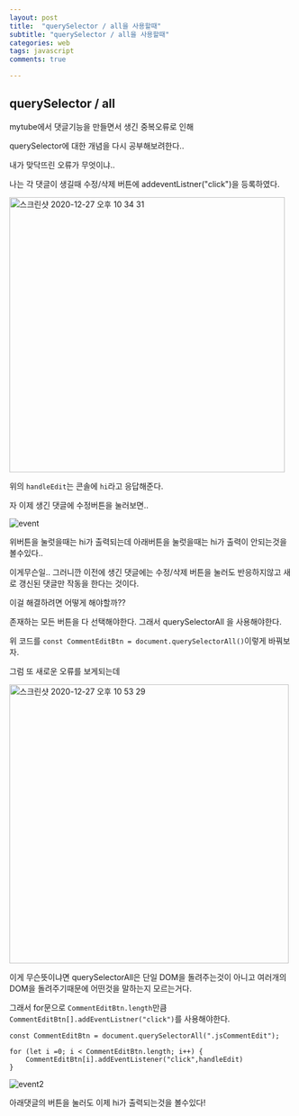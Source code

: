 ```yaml
---
layout: post
title:  "querySelector / all을 사용할때"
subtitle: "querySelector / all을 사용할때"
categories: web
tags: javascript
comments: true

---
```


## querySelector / all

mytube에서 댓글기능을 만들면서 생긴 중복오류로 인해

querySelector에 대한 개념을 다시 공부해보려한다..

내가 맞닥뜨린 오류가 무엇이냐..

나는 각 댓글이 생길때 수정/삭제 버튼에 addeventListner("click")을 등록하였다.

<img width="489" alt="스크린샷 2020-12-27 오후 10 34 31" src="https://user-images.githubusercontent.com/56789064/103172010-b0e32280-4893-11eb-8015-59f94696d50d.png">

위의 `handleEdit`는 콘솔에 `hi`라고 응답해준다.

자 이제 생긴 댓글에 수정버튼을 눌러보면..

![event](https://user-images.githubusercontent.com/56789064/103172153-d02e7f80-4894-11eb-8dd9-694bc2c22f2c.gif)

위버튼을 눌럿을때는 hi가 출력되는데 아래버튼을 눌럿을때는 hi가 출력이 안되는것을 볼수있다..

이게무슨일.. 그러니깐 이전에 생긴 댓글에는 수정/삭제 버튼을 눌러도 반응하지않고 새로 갱신된 댓글만 작동을 한다는 것이다.

이걸 해결하려면 어떻게 해야할까??

존재하는 모든 버튼을 다 선택해야한다. 그래서 querySelectorAll 을 사용해야한다.

위 코드를 `const CommentEditBtn = document.querySelectorAll()`이렇게 바꿔보자.

그럼 또 새로운 오류를 보게되는데

<img width="496" alt="스크린샷 2020-12-27 오후 10 53 29" src="https://user-images.githubusercontent.com/56789064/103172374-57c8be00-4896-11eb-89cf-221e700ebea2.png">

이게 무슨뜻이냐면 querySelectorAll은 단일 DOM을 돌려주는것이 아니고 여러개의 DOM을 돌려주기때문에 어떤것을 말하는지 모르는거다.

그래서 for문으로 `CommentEditBtn.length`만큼 `CommentEditBtn[].addEventListner("click")`를 사용해야한다.

```
const CommentEditBtn = document.querySelectorAll(".jsCommentEdit");

for (let i =0; i < CommentEditBtn.length; i++) {
    CommentEditBtn[i].addEventListener("click",handleEdit)
}
```

![event2](https://user-images.githubusercontent.com/56789064/103172550-a2970580-4897-11eb-8833-8a988a962c7f.gif)

아래댓글의 버튼을 눌러도 이제 hi가 출력되는것을 볼수있다!

